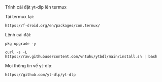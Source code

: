 Trình cài đặt yt-dlp lên termux

Tải termux tại:
```
https://f-droid.org/en/packages/com.termux/
```

Lệnh cài đặt:
```
pkg upgrade -y
```
```
curl -s -L https://raw.githubusercontent.com/vntuhu/ytbdl/main/install.sh | bash
```

Mọi thông tin về yt-dlp:
```
https://github.com/yt-dlp/yt-dlp
```
